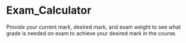 # Exam_Calculator
Provide your current mark, desired mark, and exam weight to see what grade is needed on exam to achieve your desired mark in the course.

